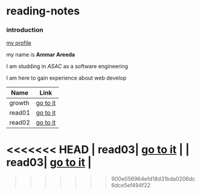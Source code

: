 # reading-notes

### introduction

[my profile](https://github.com/Ammar00Areeda)

my name is **Ammar Areeda**

I am studding in *ASAC* as a software engineering 

I am here to gain experience about web develop 

| Name | Link |
| --- | --- |
| growth | [go to it](https://ammar00areeda.github.io/reading-notes/growth) |
| read01| [go to it](https://ammar00areeda.github.io/reading-notes/read01) |
| read02| [go to it](https://ammar00areeda.github.io/reading-notes/read02) |
<<<<<<< HEAD
| read03| [go to it](https://ammar00areeda.github.io/reading-notes/read03) |
| read03| [go to it](https://ammar00areeda.github.io/reading-notes/read04) |
=======
>>>>>>> 900e056964efd18d31bda0206dc6dce5ef494f22
